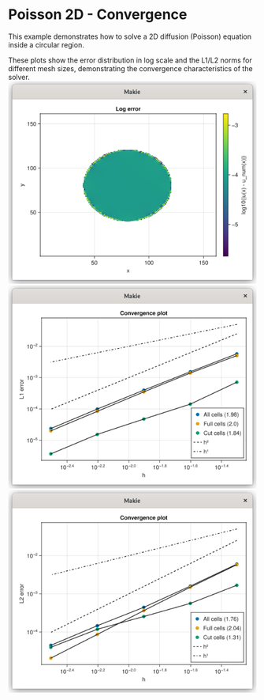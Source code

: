 # Poisson 2D - Convergence

This example demonstrates how to solve a 2D diffusion (Poisson) equation inside a circular region.

These plots show the error distribution in log scale and the L1/L2 norms for different mesh sizes, demonstrating the convergence characteristics of the solver.
![](assests/poisson_2d_1ph/poisson_2D_log_error.png)
![](assests/poisson_2d_1ph/poisson_2D_conv_l1.png)
![](assests/poisson_2d_1ph/poisson_2D_conv_l2.png)